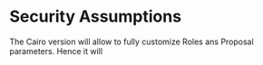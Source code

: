 # Security Assumptions

The Cairo version will allow to fully customize Roles ans Proposal parameters. Hence it will&#x20;
